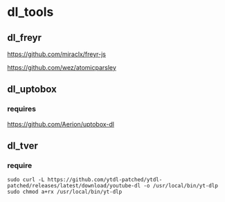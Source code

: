 # dl_tools

## dl_freyr

https://github.com/miraclx/freyr-js

https://github.com/wez/atomicparsley

## dl_uptobox

### requires

https://github.com/Aerion/uptobox-dl

## dl_tver
### require

```
sudo curl -L https://github.com/ytdl-patched/ytdl-patched/releases/latest/download/youtube-dl -o /usr/local/bin/yt-dlp
sudo chmod a+rx /usr/local/bin/yt-dlp
```
